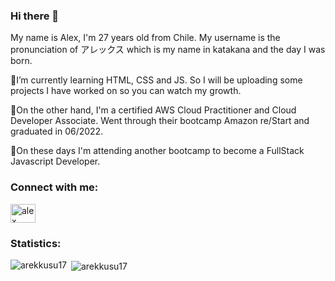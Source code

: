 ### Hi there 👋

My name is Alex, I'm 27 years old from Chile. My username is the pronunciation of アレックス which is my name in katakana and the day I was born.

🌱I’m currently learning HTML, CSS and JS. So I will be uploading some projects I have worked on so you can watch my growth.

🔭On the other hand, I'm a certified AWS Cloud Practitioner and Cloud Developer Associate. Went through their bootcamp Amazon re/Start and graduated in 06/2022.

🔭On these days I'm attending another bootcamp to become a FullStack Javascript Developer.

<h3 align="left">Connect with me:</h3>
<p align="left">
<a href="https://www.linkedin.com/in/alex-fernandez-varas/" target="blank"><img align="center" src="https://raw.githubusercontent.com/rahuldkjain/github-profile-readme-generator/master/src/images/icons/Social/linked-in-alt.svg" alt="alex fernández varas" height="30" width="40" /></a>
</p>

<h3 align="left">Statistics:</h3>
<p><img align="left" src="https://github-readme-stats.vercel.app/api/top-langs?username=arekkusu17&show_icons=true&theme=dark&title_color=fda5f6&text_color=ffffff&hide_border=true&locale=en&layout=compact" alt="arekkusu17" /></p>

<p>&nbsp;<img align="center" src="https://github-readme-stats.vercel.app/api?username=arekkusu17&show_icons=true&theme=dark&title_color=fda5f6&text_color=ffffff&hide_border=true&locale=en" alt="arekkusu17" /></p>
